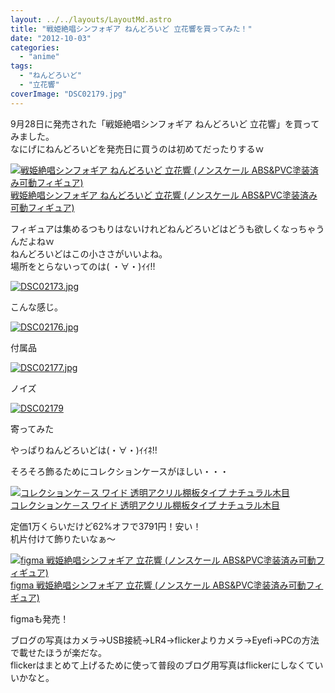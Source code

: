 ```yaml
---
layout: ../../layouts/LayoutMd.astro
title: "戦姫絶唱シンフォギア ねんどろいど 立花響を買ってみた！"
date: "2012-10-03"
categories: 
  - "anime"
tags: 
  - "ねんどろいど"
  - "立花響"
coverImage: "DSC02179.jpg"
---
```


9月28日に発売された「戦姫絶唱シンフォギア ねんどろいど 立花響」を買ってみました。  
なにげにねんどろいどを発売日に買うのは初めてだったりするｗ

[![戦姫絶唱シンフォギア ねんどろいど 立花響 (ノンスケール ABS&PVC塗装済み可動フィギュア)](images/41inkrl1qvL._SL75_.jpg)  
戦姫絶唱シンフォギア ねんどろいど 立花響 (ノンスケール ABS&PVC塗装済み可動フィギュア)  
](https://www.amazon.co.jp/exec/obidos/ASIN/B007WQYLUA/mizuka123-22/ref=nosim)

フィギュアは集めるつもりはないけれどねんどろいどはどうも欲しくなっちゃうんだよねｗ  
ねんどろいどはこの小ささがいいよね。  
場所をとらないってのは( ・∀・)ｲｲ!!

[![DSC02173.jpg](images/10325542026_e19d8fd75b.jpg)](http://www.flickr.com/photos/67522130@N08/10325542026/ "DSC02173.jpg")

こんな感じ。

[![DSC02176.jpg](images/10325544496_8621099e4e.jpg)](http://www.flickr.com/photos/67522130@N08/10325544496/ "DSC02176.jpg")

付属品

[![DSC02177.jpg](images/10325702273_3b2131950a.jpg)](http://www.flickr.com/photos/67522130@N08/10325702273/ "DSC02177.jpg")

ノイズ

[![DSC02179](images/DSC02179_thumb.jpg "DSC02179")](//mizuka123.net/wp-content/uploads/2012/10/DSC02179.jpg)

寄ってみた

やっぱりねんどろいどは(・∀・)ｲｲﾈ!!

そろそろ飾るためにコレクションケースがほしい・・・

[![コレクションケ－ス ワイド 透明アクリル棚板タイプ ナチュラル木目](images/51zL0PPOP6L._SL75_.jpg)  
コレクションケ－ス ワイド 透明アクリル棚板タイプ ナチュラル木目  
](https://www.amazon.co.jp/exec/obidos/ASIN/B000RHKFU6/mizuka123-22/ref=nosim)

定価1万くらいだけど62%オフで3791円！安い！  
机片付けて飾りたいなぁ～

[![figma 戦姫絶唱シンフォギア 立花響 (ノンスケール ABS&PVC塗装済み可動フィギュア)](images/41rutKfXLiL._SL75_.jpg)  
figma 戦姫絶唱シンフォギア 立花響 (ノンスケール ABS&PVC塗装済み可動フィギュア)  
](https://www.amazon.co.jp/exec/obidos/ASIN/B007WQYLM8/mizuka123-22/ref=nosim)

figmaも発売！

ブログの写真はカメラ→USB接続→LR4→flickerよりカメラ→Eyefi→PCの方法で載せたほうが楽だな。  
flickerはまとめて上げるために使って普段のブログ用写真はflickerにしなくていいかなと。
